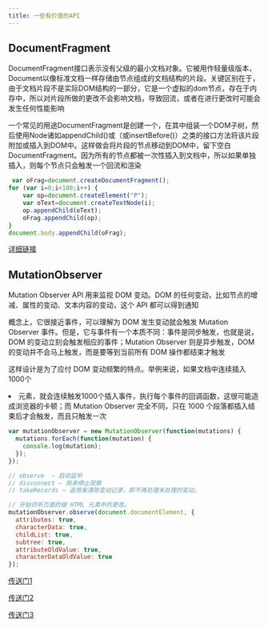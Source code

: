 ```yaml
---
title: 一些有价值的API
---
```


## DocumentFragment

DocumentFragment接口表示没有父级的最小文档对象。它被用作轻量级版本，Document以像标准文档一样存储由节点组成的文档结构的片段。关键区别在于，由于文档片段不是实际DOM结构的一部分，它是一个虚拟的dom节点，存在于内存中，所以对片段所做的更改不会影响文档，导致回流，或者在进行更改时可能会发生任何性能影响

一个常见的用途DocumentFragment是创建一个，在其中组装一个DOM子树，然后使用Node诸如appendChild()或（或insertBefore()）之类的接口方法将该片段附加或插入到DOM中。这样做会将片段的节点移动到DOM中，留下空白DocumentFragment。因为所有的节点都被一次性插入到文档中，所以如果单独插入，则每个节点只会触发一个回流和渲染

```js
 var oFrag=document.createDocumentFragment();
for (var i=0;i<100;i++) {
    var op=document.createElement("P");
    var oText=document.createTextNode(i);
    op.appendChild(oText);
    oFrag.appendChild(op);
}
document.body.appendChild(oFrag);
```

[详细链接](https://juejin.im/post/590f4eadac502e006cf718c3)


## MutationObserver

Mutation Observer API 用来监视 DOM 变动。DOM 的任何变动，比如节点的增减、属性的变动、文本内容的变动，这个 API 都可以得到通知

概念上，它很接近事件，可以理解为 DOM 发生变动就会触发 Mutation Observer 事件。但是，它与事件有一个本质不同：事件是同步触发，也就是说，DOM 的变动立刻会触发相应的事件；Mutation Observer 则是异步触发，DOM 的变动并不会马上触发，而是要等到当前所有 DOM 操作都结束才触发

这样设计是为了应付 DOM 变动频繁的特点。举例来说，如果文档中连续插入1000个 <li>元素，就会连续触发1000个插入事件，执行每个事件的回调函数，这很可能造成浏览器的卡顿；而 Mutation Observer 完全不同，只在 1000 个段落都插入结束后才会触发，而且只触发一次


```js
var mutationObserver = new MutationObserver(function(mutations) {
  mutations.forEach(function(mutation) {
    console.log(mutation);
  });
});

// observe  — 启动监听
// disconnect — 用来停止观察
// takeRecords — 返用来清除变动记录，即不再处理未处理的变动。

// 开始侦听页面的根 HTML 元素中的更改。
mutationObserver.observe(document.documentElement, {
  attributes: true,
  characterData: true,
  childList: true,
  subtree: true,
  attributeOldValue: true,
  characterDataOldValue: true
});
```


[传送门1](https://javascript.ruanyifeng.com/dom/mutationobserver.html)

[传送门2](https://blog.fundebug.com/2019/01/10/understand-mutationobserver/)

[传送门3](https://fecoding.cn/2016/09/08/learning-mutationobserver/)